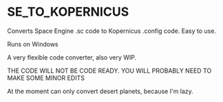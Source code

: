 # SE_TO_KOPERNICUS
Converts Space Engine .sc code to Kopernicus .config code. Easy to use.

Runs on Windows

A very flexible code converter, also very WIP.

THE CODE WILL NOT BE CODE READY. YOU WILL PROBABLY NEED TO MAKE SOME MINOR EDITS

At the moment can only convert desert planets, because I'm lazy.
